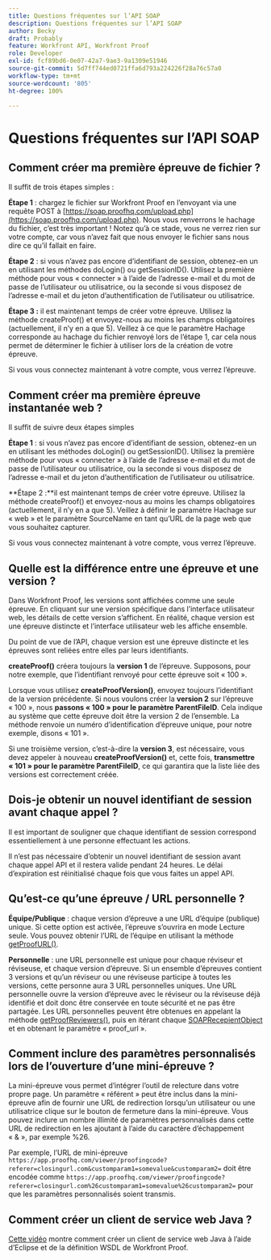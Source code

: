```yaml
---
title: Questions fréquentes sur l’API SOAP
description: Questions fréquentes sur l’API SOAP
author: Becky
draft: Probably
feature: Workfront API, Workfront Proof
role: Developer
exl-id: fcf89bd6-0e07-42a7-9ae3-9a1309e51946
source-git-commit: 5d7ff744ed0721ffa6d793a224226f28a76c57a0
workflow-type: tm+mt
source-wordcount: '805'
ht-degree: 100%

---
```


# Questions fréquentes sur l’API SOAP

## Comment créer ma première épreuve de fichier ?

Il suffit de trois étapes simples :

**Étape 1** : chargez le fichier sur Workfront Proof en l’envoyant via une requête POST à [https://soap.proofhq.com/upload.php](https://soap.proofhq.com/upload.php). Nous vous renverrons le hachage du fichier, c’est très important ! Notez qu’à ce stade, vous ne verrez rien sur votre compte, car vous n’avez fait que nous envoyer le fichier sans nous dire ce qu’il fallait en faire.

**Étape 2** : si vous n’avez pas encore d’identifiant de session, obtenez-en un en utilisant les méthodes doLogin() ou getSessionID(). Utilisez la première méthode pour vous « connecter » à l’aide de l’adresse e-mail et du mot de passe de l’utilisateur ou utilisatrice, ou la seconde si vous disposez de l’adresse e-mail et du jeton d’authentification de l’utilisateur ou utilisatrice.

**Étape 3 :** il est maintenant temps de créer votre épreuve. Utilisez la méthode createProof() et envoyez-nous au moins les champs obligatoires (actuellement, il n’y en a que 5). Veillez à ce que le paramètre Hachage corresponde au hachage du fichier renvoyé lors de l’étape 1, car cela nous permet de déterminer le fichier à utiliser lors de la création de votre épreuve.

Si vous vous connectez maintenant à votre compte, vous verrez l’épreuve.

## Comment créer ma première épreuve instantanée web ?

Il suffit de suivre deux étapes simples 

**Étape 1** : si vous n’avez pas encore d’identifiant de session, obtenez-en un en utilisant les méthodes doLogin() ou getSessionID(). Utilisez la première méthode pour vous « connecter » à l’aide de l’adresse e-mail et du mot de passe de l’utilisateur ou utilisatrice, ou la seconde si vous disposez de l’adresse e-mail et du jeton d’authentification de l’utilisateur ou utilisatrice.

**Étape 2 :**il est maintenant temps de créer votre épreuve. Utilisez la méthode createProof() et envoyez-nous au moins les champs obligatoires (actuellement, il n’y en a que 5). Veillez à définir le paramètre Hachage sur « web » et le paramètre SourceName en tant qu’URL de la page web que vous souhaitez capturer.

Si vous vous connectez maintenant à votre compte, vous verrez l’épreuve.

## Quelle est la différence entre une épreuve et une version ?

Dans Workfront Proof, les versions sont affichées comme une seule épreuve. En cliquant sur une version spécifique dans l’interface utilisateur web, les détails de cette version s’affichent. En réalité, chaque version est une épreuve distincte et l’interface utilisateur web les affiche ensemble.

Du point de vue de l’API, chaque version est une épreuve distincte et les épreuves sont reliées entre elles par leurs identifiants.

**createProof()** créera toujours la **version 1** de l’épreuve. Supposons, pour notre exemple, que l’identifiant renvoyé pour cette épreuve soit « 100 ».

Lorsque vous utilisez **createProofVersion()**, envoyez toujours l’identifiant de la version précédente. Si nous voulons créer la **version 2** sur l’épreuve « 100 », nous **passons « 100 » pour le paramètre ParentFileID**. Cela indique au système que cette épreuve doit être la version 2 de l’ensemble. La méthode renvoie un numéro d’identification d’épreuve unique, pour notre exemple, disons « 101 ».

Si une troisième version, c’est-à-dire la **version 3**, est nécessaire, vous devez appeler à nouveau **createProofVersion()** et, cette fois, **transmettre « 101 » pour le paramètre ParentFileID**, ce qui garantira que la liste liée des versions est correctement créée.

## Dois-je obtenir un nouvel identifiant de session avant chaque appel ?

Il est important de souligner que chaque identifiant de session correspond essentiellement à une personne effectuant les actions. 

Il n’est pas nécessaire d’obtenir un nouvel identifiant de session avant chaque appel API et il restera valide pendant 24 heures. Le délai d’expiration est réinitialisé chaque fois que vous faites un appel API.

## Qu’est-ce qu’une épreuve / URL personnelle ?

**Équipe/Publique** : chaque version d’épreuve a une URL d’équipe (publique) unique. Si cette option est activée, l’épreuve s’ouvrira en mode Lecture seule. Vous pouvez obtenir l’URL de l’équipe en utilisant la méthode [getProofURL()](https://api.proofhq.com/home/proofs/getproofurl.html).

**Personnelle** : une URL personnelle est unique pour chaque réviseur et réviseuse, et chaque version d’épreuve. Si un ensemble d’épreuves contient 3 versions et qu’un réviseur ou une réviseuse participe à toutes les versions, cette personne aura 3 URL personnelles uniques. Une URL personnelle ouvre la version d’épreuve avec le réviseur ou la réviseuse déjà identifié et doit donc être conservée en toute sécurité et ne pas être partagée. Les URL personnelles peuvent être obtenues en appelant la méthode [getProofReviewers()](https://api.proofhq.com/home/proofs/getproofreviewers.html), puis en itérant chaque [SOAPRecepientObject](https://api.proofhq.com/home/objects/soaprecipientobject.html) et en obtenant le paramètre « proof_url ».

## Comment inclure des paramètres personnalisés lors de l’ouverture d’une mini-épreuve ?

La mini-épreuve vous permet d’intégrer l’outil de relecture dans votre propre page. Un paramètre « référent » peut être inclus dans la mini-épreuve afin de fournir une URL de redirection lorsqu’un utilisateur ou une utilisatrice clique sur le bouton de fermeture dans la mini-épreuve. Vous pouvez inclure un nombre illimité de paramètres personnalisés dans cette URL de redirection en les ajoutant à l’aide du caractère d’échappement « &amp; », par exemple %26.

Par exemple, l’URL de mini-épreuve
`https://app.proofhq.com/viewer/proofingcode?referer=closingurl.com&customparam1=somevalue&customparam2=` doit être encodée comme
`https://app.proofhq.com/viewer/proofingcode?referer=closingurl.com%26customparam1=somevalue%26customparam2=` pour que les paramètres personnalisés soient transmis.

## Comment créer un client de service web Java ?

[Cette vidéo](https://screencast.com/t/xsSNrqs5b) montre comment créer un client de service web Java à l’aide d’Eclipse et de la définition WSDL de Workfront Proof.

